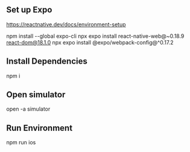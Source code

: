 ## Set up Expo
https://reactnative.dev/docs/environment-setup

npm install --global expo-cli
npx expo install react-native-web@~0.18.9 react-dom@18.1.0
npx expo install @expo/webpack-config@^0.17.2

## Install Dependencies
npm i


## Open simulator
open -a simulator

## Run Environment
npm run ios